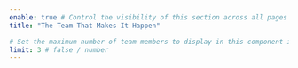 ```yaml
---
enable: true # Control the visibility of this section across all pages where it is used
title: "The Team That Makes It Happen"

# Set the maximum number of team members to display in this component instance
limit: 3 # false / number
---
```

